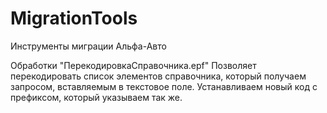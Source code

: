 # MigrationTools
Инструменты миграции Альфа-Авто

Обработки "ПерекодировкаСправочника.epf"
Позволяет перекодировать список элементов справочника, который получаем запросом, вставляемым в текстовое поле. Устанавливаем новый код с префиксом, который указываем так же.

